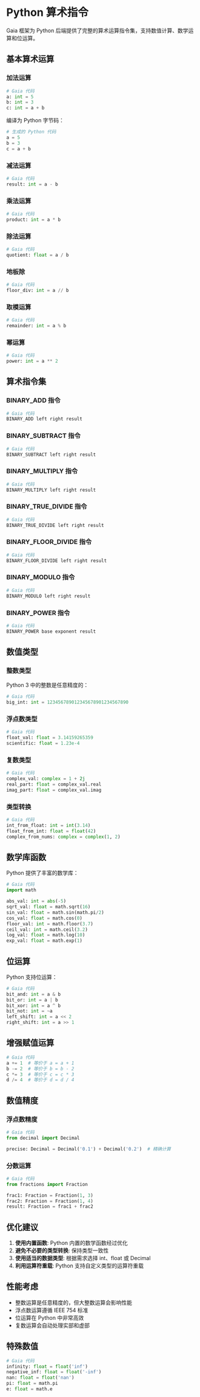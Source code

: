 # Python 算术指令

Gaia 框架为 Python 后端提供了完整的算术运算指令集，支持数值计算、数学运算和位运算。

## 基本算术运算

### 加法运算

```python
# Gaia 代码
a: int = 5
b: int = 3
c: int = a + b
```

编译为 Python 字节码：
```python
# 生成的 Python 代码
a = 5
b = 3
c = a + b
```

### 减法运算

```python
# Gaia 代码
result: int = a - b
```

### 乘法运算

```python
# Gaia 代码
product: int = a * b
```

### 除法运算

```python
# Gaia 代码
quotient: float = a / b
```

### 地板除

```python
# Gaia 代码
floor_div: int = a // b
```

### 取模运算

```python
# Gaia 代码
remainder: int = a % b
```

### 幂运算

```python
# Gaia 代码
power: int = a ** 2
```

## 算术指令集

### BINARY_ADD 指令

```python
# Gaia 代码
BINARY_ADD left right result
```

### BINARY_SUBTRACT 指令

```python
# Gaia 代码
BINARY_SUBTRACT left right result
```

### BINARY_MULTIPLY 指令

```python
# Gaia 代码
BINARY_MULTIPLY left right result
```

### BINARY_TRUE_DIVIDE 指令

```python
# Gaia 代码
BINARY_TRUE_DIVIDE left right result
```

### BINARY_FLOOR_DIVIDE 指令

```python
# Gaia 代码
BINARY_FLOOR_DIVIDE left right result
```

### BINARY_MODULO 指令

```python
# Gaia 代码
BINARY_MODULO left right result
```

### BINARY_POWER 指令

```python
# Gaia 代码
BINARY_POWER base exponent result
```

## 数值类型

### 整数类型

Python 3 中的整数是任意精度的：

```python
# Gaia 代码
big_int: int = 123456789012345678901234567890
```

### 浮点数类型

```python
# Gaia 代码
float_val: float = 3.14159265359
scientific: float = 1.23e-4
```

### 复数类型

```python
# Gaia 代码
complex_val: complex = 1 + 2j
real_part: float = complex_val.real
imag_part: float = complex_val.imag
```

### 类型转换

```python
# Gaia 代码
int_from_float: int = int(3.14)
float_from_int: float = float(42)
complex_from_nums: complex = complex(1, 2)
```

## 数学库函数

Python 提供了丰富的数学库：

```python
# Gaia 代码
import math

abs_val: int = abs(-5)
sqrt_val: float = math.sqrt(16)
sin_val: float = math.sin(math.pi/2)
cos_val: float = math.cos(0)
floor_val: int = math.floor(3.7)
ceil_val: int = math.ceil(3.2)
log_val: float = math.log(10)
exp_val: float = math.exp(1)
```

## 位运算

Python 支持位运算：

```python
# Gaia 代码
bit_and: int = a & b
bit_or: int = a | b
bit_xor: int = a ^ b
bit_not: int = ~a
left_shift: int = a << 2
right_shift: int = a >> 1
```

## 增强赋值运算

```python
# Gaia 代码
a += 1  # 等价于 a = a + 1
b -= 2  # 等价于 b = b - 2
c *= 3  # 等价于 c = c * 3
d /= 4  # 等价于 d = d / 4
```

## 数值精度

### 浮点数精度

```python
# Gaia 代码
from decimal import Decimal

precise: Decimal = Decimal('0.1') + Decimal('0.2')  # 精确计算
```

### 分数运算

```python
# Gaia 代码
from fractions import Fraction

frac1: Fraction = Fraction(1, 3)
frac2: Fraction = Fraction(1, 4)
result: Fraction = frac1 + frac2
```

## 优化建议

1. **使用内置函数**: Python 内置的数学函数经过优化
2. **避免不必要的类型转换**: 保持类型一致性
3. **使用适当的数据类型**: 根据需求选择 int、float 或 Decimal
4. **利用运算符重载**: Python 支持自定义类型的运算符重载

## 性能考虑

- 整数运算是任意精度的，但大整数运算会影响性能
- 浮点数运算遵循 IEEE 754 标准
- 位运算在 Python 中非常高效
- 复数运算会自动处理实部和虚部

## 特殊数值

```python
# Gaia 代码
infinity: float = float('inf')
negative_inf: float = float('-inf')
nan: float = float('nan')
pi: float = math.pi
e: float = math.e